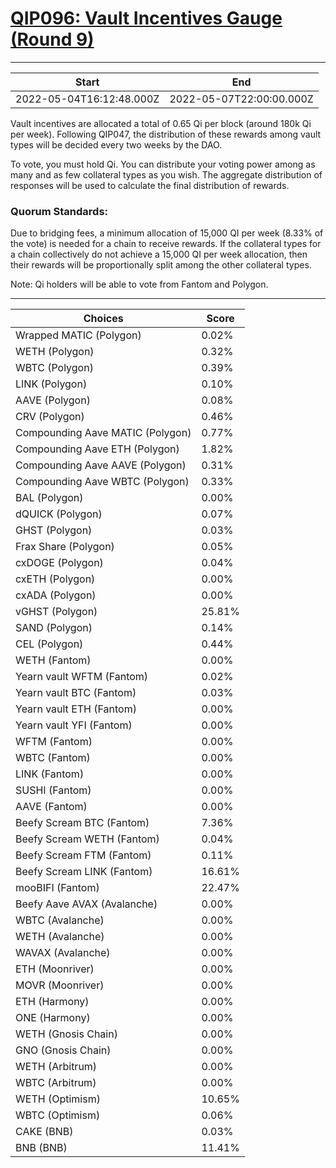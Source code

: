 
# [QIP096: Vault Incentives Gauge (Round 9)](https://snapshot.org/#/qidao.eth/proposal/0x15cc7892c5fe6972d1acdc91e863af817b3e2071fa3d070901480294183eb7e5)

---
| Start | End |
| --- | --- |
| 2022-05-04T16:12:48.000Z | 2022-05-07T22:00:00.000Z |


Vault incentives are allocated a total of 0.65 Qi per block (around 180k Qi per week). Following QIP047, the distribution of these rewards among vault types will be decided every two weeks by the DAO.

To vote, you must hold Qi. You can distribute your voting power among as many and as few collateral types as you wish. The aggregate distribution of responses will be used to calculate the final distribution of rewards.

### Quorum Standards:

Due to bridging fees, a minimum allocation of 15,000 QI per week (8.33% of the vote) is needed for a chain to receive rewards. If the collateral types for a chain collectively do not achieve a 15,000 QI per week allocation, then their rewards will be proportionally split among the other collateral types.

Note: Qi holders will be able to vote from Fantom and Polygon.

---
| Choices | Score |
| --- | --- |
| Wrapped MATIC (Polygon) | 0.02% |
| WETH (Polygon) | 0.32% |
| WBTC (Polygon) | 0.39% |
| LINK (Polygon) | 0.10% |
| AAVE (Polygon) | 0.08% |
| CRV (Polygon) | 0.46% |
| Compounding Aave MATIC (Polygon) | 0.77% |
| Compounding Aave ETH (Polygon) | 1.82% |
| Compounding Aave AAVE (Polygon) | 0.31% |
| Compounding Aave WBTC (Polygon) | 0.33% |
| BAL (Polygon) | 0.00% |
| dQUICK (Polygon) | 0.07% |
| GHST (Polygon) | 0.03% |
| Frax Share (Polygon) | 0.05% |
| cxDOGE (Polygon) | 0.04% |
| cxETH (Polygon) | 0.00% |
| cxADA (Polygon) | 0.00% |
| vGHST (Polygon) | 25.81% |
| SAND (Polygon) | 0.14% |
| CEL (Polygon) | 0.44% |
| WETH (Fantom) | 0.00% |
| Yearn vault WFTM (Fantom) | 0.02% |
| Yearn vault BTC (Fantom) | 0.03% |
| Yearn vault ETH (Fantom) | 0.00% |
| Yearn vault YFI (Fantom) | 0.00% |
| WFTM (Fantom) | 0.00% |
| WBTC (Fantom) | 0.00% |
| LINK (Fantom) | 0.00% |
| SUSHI (Fantom) | 0.00% |
| AAVE (Fantom) | 0.00% |
| Beefy Scream BTC (Fantom) | 7.36% |
| Beefy Scream WETH (Fantom) | 0.04% |
| Beefy Scream FTM (Fantom) | 0.11% |
| Beefy Scream LINK (Fantom) | 16.61% |
| mooBIFI (Fantom) | 22.47% |
| Beefy Aave AVAX (Avalanche) | 0.00% |
| WBTC (Avalanche) | 0.00% |
| WETH (Avalanche) | 0.00% |
| WAVAX (Avalanche) | 0.00% |
| ETH (Moonriver) | 0.00% |
| MOVR (Moonriver) | 0.00% |
| ETH (Harmony) | 0.00% |
| ONE (Harmony) | 0.00% |
| WETH (Gnosis Chain) | 0.00% |
| GNO (Gnosis Chain) | 0.00% |
| WETH (Arbitrum) | 0.00% |
| WBTC (Arbitrum) | 0.00% |
| WETH (Optimism) | 10.65% |
| WBTC (Optimism)  | 0.06% |
| CAKE (BNB) | 0.03% |
| BNB (BNB) | 11.41% |

